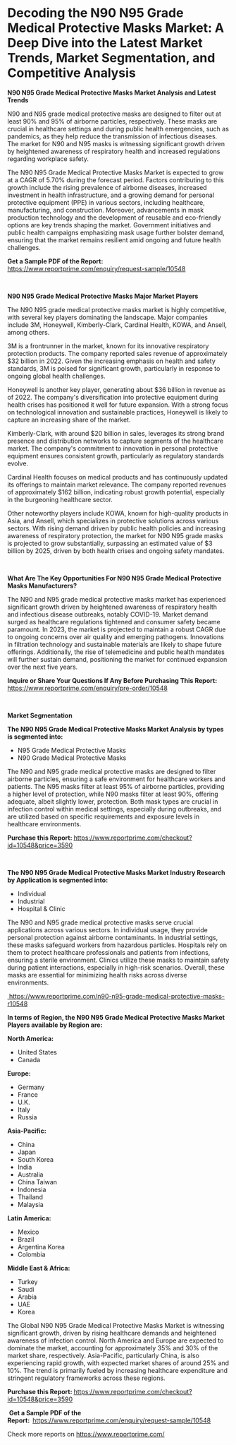 <p><h1>Decoding the N90 N95 Grade Medical Protective Masks Market: A Deep Dive into the Latest Market Trends, Market Segmentation, and Competitive Analysis</h1></p><p><strong>N90 N95 Grade Medical Protective Masks Market Analysis and Latest Trends</strong></p>
<p><p>N90 and N95 grade medical protective masks are designed to filter out at least 90% and 95% of airborne particles, respectively. These masks are crucial in healthcare settings and during public health emergencies, such as pandemics, as they help reduce the transmission of infectious diseases. The market for N90 and N95 masks is witnessing significant growth driven by heightened awareness of respiratory health and increased regulations regarding workplace safety.</p><p>The N90 N95 Grade Medical Protective Masks Market is expected to grow at a CAGR of 5.70% during the forecast period. Factors contributing to this growth include the rising prevalence of airborne diseases, increased investment in health infrastructure, and a growing demand for personal protective equipment (PPE) in various sectors, including healthcare, manufacturing, and construction. Moreover, advancements in mask production technology and the development of reusable and eco-friendly options are key trends shaping the market. Government initiatives and public health campaigns emphasizing mask usage further bolster demand, ensuring that the market remains resilient amid ongoing and future health challenges.</p></p>
<p><strong>Get a Sample PDF of the Report:&nbsp;</strong> <a href="https://www.reportprime.com/enquiry/request-sample/10548?utm_campaign=3182&utm_medium=2&utm_source=Github&utm_content=ia&utm_term=20032025&utm_id=n90-n95-grade-medical-protective-masks">https://www.reportprime.com/enquiry/request-sample/10548</a></p>
<p>&nbsp;</p>
<p><strong>N90 N95 Grade Medical Protective Masks Major Market Players</strong></p>
<p><p>The N90 N95 grade medical protective masks market is highly competitive, with several key players dominating the landscape. Major companies include 3M, Honeywell, Kimberly-Clark, Cardinal Health, KOWA, and Ansell, among others. </p><p>3M is a frontrunner in the market, known for its innovative respiratory protection products. The company reported sales revenue of approximately $32 billion in 2022. Given the increasing emphasis on health and safety standards, 3M is poised for significant growth, particularly in response to ongoing global health challenges.</p><p>Honeywell is another key player, generating about $36 billion in revenue as of 2022. The company's diversification into protective equipment during health crises has positioned it well for future expansion. With a strong focus on technological innovation and sustainable practices, Honeywell is likely to capture an increasing share of the market.</p><p>Kimberly-Clark, with around $20 billion in sales, leverages its strong brand presence and distribution networks to capture segments of the healthcare market. The company's commitment to innovation in personal protective equipment ensures consistent growth, particularly as regulatory standards evolve.</p><p>Cardinal Health focuses on medical products and has continuously updated its offerings to maintain market relevance. The company reported revenues of approximately $162 billion, indicating robust growth potential, especially in the burgeoning healthcare sector.</p><p>Other noteworthy players include KOWA, known for high-quality products in Asia, and Ansell, which specializes in protective solutions across various sectors. With rising demand driven by public health policies and increasing awareness of respiratory protection, the market for N90 N95 grade masks is projected to grow substantially, surpassing an estimated value of $3 billion by 2025, driven by both health crises and ongoing safety mandates.</p></p>
<p>&nbsp;</p>
<p><strong>What Are The Key Opportunities For N90 N95 Grade Medical Protective Masks Manufacturers?</strong></p>
<p><p>The N90 and N95 grade medical protective masks market has experienced significant growth driven by heightened awareness of respiratory health and infectious disease outbreaks, notably COVID-19. Market demand surged as healthcare regulations tightened and consumer safety became paramount. In 2023, the market is projected to maintain a robust CAGR due to ongoing concerns over air quality and emerging pathogens. Innovations in filtration technology and sustainable materials are likely to shape future offerings. Additionally, the rise of telemedicine and public health mandates will further sustain demand, positioning the market for continued expansion over the next five years.</p></p>
<p><strong>Inquire or Share Your Questions If Any Before Purchasing This Report:</strong> <a href="https://www.reportprime.com/enquiry/pre-order/10548?utm_campaign=3182&utm_medium=2&utm_source=Github&utm_content=ia&utm_term=20032025&utm_id=n90-n95-grade-medical-protective-masks">https://www.reportprime.com/enquiry/pre-order/10548</a></p>
<p>&nbsp;</p>
<p><strong>Market Segmentation</strong></p>
<p><strong>The N90 N95 Grade Medical Protective Masks Market Analysis by types is segmented into:</strong></p>
<p><ul><li>N95 Grade Medical Protective Masks</li><li>N90 Grade Medical Protective Masks</li></ul></p>
<p><p>The N90 and N95 grade medical protective masks are designed to filter airborne particles, ensuring a safe environment for healthcare workers and patients. The N95 masks filter at least 95% of airborne particles, providing a higher level of protection, while N90 masks filter at least 90%, offering adequate, albeit slightly lower, protection. Both mask types are crucial in infection control within medical settings, especially during outbreaks, and are utilized based on specific requirements and exposure levels in healthcare environments.</p></p>
<p><strong>Purchase this Report:&nbsp;</strong><a href="https://www.reportprime.com/checkout?id=10548&price=3590&utm_campaign=3182&utm_medium=2&utm_source=Github&utm_content=ia&utm_term=20032025&utm_id=n90-n95-grade-medical-protective-masks">https://www.reportprime.com/checkout?id=10548&price=3590</a></p>
<p>&nbsp;</p>
<p><strong>The N90 N95 Grade Medical Protective Masks Market Industry Research by Application is segmented into:</strong></p>
<p><ul><li>Individual</li><li>Industrial</li><li>Hospital & Clinic</li></ul></p>
<p><p>The N90 and N95 grade medical protective masks serve crucial applications across various sectors. In individual usage, they provide personal protection against airborne contaminants. In industrial settings, these masks safeguard workers from hazardous particles. Hospitals rely on them to protect healthcare professionals and patients from infections, ensuring a sterile environment. Clinics utilize these masks to maintain safety during patient interactions, especially in high-risk scenarios. Overall, these masks are essential for minimizing health risks across diverse environments.</p></p>
<p><a href="https://www.reportprime.com/n90-n95-grade-medical-protective-masks-r10548?utm_campaign=3182&utm_medium=2&utm_source=Github&utm_content=ia&utm_term=20032025&utm_id=n90-n95-grade-medical-protective-masks">&nbsp;https://www.reportprime.com/n90-n95-grade-medical-protective-masks-r10548</a></p>
<p><strong>In terms of Region, the N90 N95 Grade Medical Protective Masks Market Players available by Region are:</strong></p>
<p>
    <p> <strong> North America: </strong>
        <ul>
            <li>United States</li>
            <li>Canada</li>
        </ul>
        </p> 
    <p> <strong> Europe: </strong>
        <ul>
            <li>Germany</li>
            <li>France</li>
            <li>U.K.</li>
            <li>Italy</li>
            <li>Russia</li>
        </ul>
        </p> 
    <p> <strong> Asia-Pacific: </strong>
        <ul>
            <li>China</li>
            <li>Japan</li>
            <li>South Korea</li>
            <li>India</li>
            <li>Australia</li>
            <li>China Taiwan</li>
            <li>Indonesia</li>
            <li>Thailand</li>
            <li>Malaysia</li>
        </ul>
        </p> 
    <p> <strong> Latin America: </strong>
        <ul>
            <li>Mexico</li>
            <li>Brazil</li>
            <li>Argentina Korea</li>
            <li>Colombia</li>
        </ul>
        </p> 
    <p> <strong> Middle East & Africa: </strong>
        <ul>
            <li>Turkey</li>
            <li>Saudi</li>
            <li>Arabia</li>
            <li>UAE</li>
            <li>Korea</li>
        </ul>
    </p>
    </p>
<p><p>The Global N90 N95 Grade Medical Protective Masks Market is witnessing significant growth, driven by rising healthcare demands and heightened awareness of infection control. North America and Europe are expected to dominate the market, accounting for approximately 35% and 30% of the market share, respectively. Asia-Pacific, particularly China, is also experiencing rapid growth, with expected market shares of around 25% and 10%. The trend is primarily fueled by increasing healthcare expenditure and stringent regulatory frameworks across these regions.</p></p>
<p><strong>Purchase this Report: </strong><a href="https://www.reportprime.com/checkout?id=10548&price=3590&utm_campaign=3182&utm_medium=2&utm_source=Github&utm_content=ia&utm_term=20032025&utm_id=n90-n95-grade-medical-protective-masks">https://www.reportprime.com/checkout?id=10548&price=3590</a></p>
<p>&nbsp;<strong>Get a Sample PDF of the Report:&nbsp;&nbsp;</strong><a href="https://www.reportprime.com/enquiry/request-sample/10548?utm_campaign=3182&utm_medium=2&utm_source=Github&utm_content=ia&utm_term=20032025&utm_id=n90-n95-grade-medical-protective-masks">https://www.reportprime.com/enquiry/request-sample/10548</a></p>
<p><strong></strong></p>
<p>Check more reports on <a href="https://www.reportprime.com/?utm_campaign=3182&utm_medium=2&utm_source=Github&utm_content=ia&utm_term=20032025&utm_id=n90-n95-grade-medical-protective-masks">https://www.reportprime.com/</a></p>